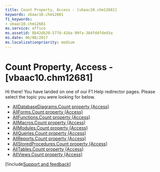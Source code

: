 ```yaml
---
title: Count Property, Access - [vbaac10.chm12681]
keywords: vbaac10.chm12681
f1_keywords:
- vbaac10.chm12681
ms.service: office
ms.assetid: 8b42db20-577d-416a-99fa-364fd4fde93a
ms.date: 06/08/2017
ms.localizationpriority: medium
---
```



# Count Property, Access - [vbaac10.chm12681]

Hi there! You have landed on one of our F1 Help redirector pages. Please select the topic you were looking for below.

- [AllDatabaseDiagrams.Count property (Access)](https://msdn.microsoft.com/library/95bf1792-7ab2-ade2-b301-cd896855f116%28Office.15%29.aspx)
- [AllForms.Count property (Access)](https://msdn.microsoft.com/library/1540145e-541d-10fc-249b-9fadc6861a11%28Office.15%29.aspx)
- [AllFunctions.Count property (Access)](https://msdn.microsoft.com/library/198a89c4-b798-cf69-22f7-7bf3a5b8accf%28Office.15%29.aspx)
- [AllMacros.Count property (Access)](https://msdn.microsoft.com/library/67ed99d8-2195-5ef1-1adb-7d43a043168f%28Office.15%29.aspx)
- [AllModules.Count property (Access)](https://msdn.microsoft.com/library/d661e66b-aac3-2baf-f9ae-63198d256ae1%28Office.15%29.aspx)
- [AllQueries.Count property (Access)](https://msdn.microsoft.com/library/20652f76-58f7-d703-bcdf-e8f5189a142f%28Office.15%29.aspx)
- [AllReports.Count property (Access)](https://msdn.microsoft.com/library/e9c0908e-5eab-27d8-f301-c6d273555353%28Office.15%29.aspx)
- [AllStoredProcedures.Count property (Access)](https://msdn.microsoft.com/library/419735b8-3251-cbac-0cb3-d65e5a0aa0a9%28Office.15%29.aspx)
- [AllTables.Count property (Access)](https://msdn.microsoft.com/library/f89a096e-e88c-ffcf-430b-8736c60d5bb9%28Office.15%29.aspx)
- [AllViews.Count property (Access)](https://msdn.microsoft.com/library/8e576778-48d9-d14f-da4a-5f0c9ca97008%28Office.15%29.aspx)

[!include[Support and feedback](~/includes/feedback-boilerplate.md)]